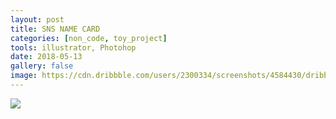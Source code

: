 ```yaml
---
layout: post
title: SNS NAME CARD
categories: [non_code, toy_project]
tools: illustrator, Photohop
date: 2018-05-13
gallery: false
image: https://cdn.dribbble.com/users/2300334/screenshots/4584430/dribbble.gif
---
```

<img src ="https://cdn.dribbble.com/users/2300334/screenshots/4584430/dribbble.gif"/>
